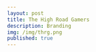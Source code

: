 ```yaml
---
layout: post
title: The High Road Gamers
description: Branding
img: /img/thrg.png
published: true 
---
```








	
